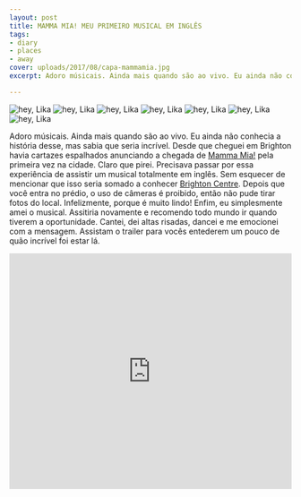 ```yaml
---
layout: post
title: MAMMA MIA! MEU PRIMEIRO MUSICAL EM INGLÊS
tags:
- diary
- places
- away
cover: uploads/2017/08/capa-mammamia.jpg
excerpt: Adoro músicais. Ainda mais quando são ao vivo. Eu ainda não conhecia a história desse, mas sabia que seria incrível.

---
```


<img class="blog-post-image" src="{{ site.baseUrl }}/uploads/2017/08/mammamia-01.jpg" alt="hey, Lika"/>

<img class="blog-post-image" src="{{ site.baseUrl }}/uploads/2017/08/mammamia-03.jpg" alt="hey, Lika"/>

<img class="blog-post-image" src="{{ site.baseUrl }}/uploads/2017/08/mammamia-04.jpg" alt="hey, Lika"/>

<img class="blog-post-image" src="{{ site.baseUrl }}/uploads/2017/08/mammamia-05.jpg" alt="hey, Lika"/>

<img class="blog-post-image" src="{{ site.baseUrl }}/uploads/2017/08/mammamia-06.jpg" alt="hey, Lika"/>

<img class="blog-post-image" src="{{ site.baseUrl }}/uploads/2017/08/mammamia-07.jpg" alt="hey, Lika"/>

<img class="blog-post-image" src="{{ site.baseUrl }}/uploads/2017/08/mammamia-08.jpg" alt="hey, Lika"/>

Adoro músicais. Ainda mais quando são ao vivo. Eu ainda não conhecia a história desse, mas sabia que seria incrível. Desde que cheguei em Brighton havia cartazes espalhados anunciando a chegada de <a href="http://mamma-mia.com/" target="top">Mamma Mia!</a> pela primeira vez na cidade. Claro que pirei. Precisava passar por essa experiência de assistir um musical totalmente em inglês. Sem esquecer de mencionar que isso seria somado a conhecer <a href="http://brightoncentre.co.uk/" target="top">Brighton Centre</a>. Depois que você entra no prédio, o uso de câmeras é proibido, então não pude tirar fotos do local. Infelizmente, porque é muito lindo! Enfim, eu simplesmente amei o musical. Assitiria novamente e recomendo todo mundo ir quando tiverem a oportunidade. Cantei, dei altas risadas, dancei e me emocionei com a mensagem. Assistam o trailer para vocês entederem um pouco de quão incrível foi estar lá.

<iframe width="100%" height="421"
  src="https://www.youtube.com/embed/QEze7COQt9k" frameborder="0" allowfullscreen>
</iframe>
